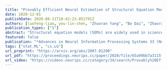 ```yaml
---
title: "Provably Efficient Neural Estimation of Structural Equation Model: An Adversarial Approach"
date: 2020-12-01
publishDate: 2020-08-11T18:42:23.051791Z
authors: [luofeng-liao, you-lin-chen, "Zhuoran Yang", "Bo Dai", "Zhaoran Wang", mladen-kolar]
publication_types: ["1"]
abstract: "Structural equation models (SEMs) are widely used in sciences, ranging from economics to psychology, to uncover causal relationships underlying a complex system under consideration and estimate structural parameters of interest. We study estimation in a class of generalized SEMs where the object of interest is defined as the solution to a linear operator equation. We formulate the linear operator equation as a min-max game, where both players are parameterized by neural networks (NNs), and learn the parameters of these neural networks using the stochastic gradient descent. We consider both 2-layer and multi-layer NNs with ReLU activation functions and prove global convergence in an overparametrized regime, where the number of neurons is diverging. The results are established using techniques from online learning and local linearization of NNs, and improve in several aspects the current state-of-the-art. For the first time we provide a tractable estimation procedure for SEMs based on NNs with provable convergence and without the need for sample splitting."
featured: false
publication: "*Advances in Neural Information Processing Systems 33 (NeurIPS) 2020*"
tags: ["stat.ML", "cs.LG"]
url_preprint: "https://arxiv.org/abs/2007.01290"
url_pdf: "https://proceedings.neurips.cc/paper/2020/file/65a99bb7a3115fdede20da98b08a370f-Paper.pdf"
url_video: "https://videos.neurips.cc/category/34/search/Provably%20Efficient%20Neural%20Estimation/video/slideslive-38936505"
---
```

